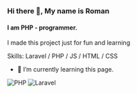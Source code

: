 ### Hi there 👋, My name is Roman
#### I am PHP - programmer.
I made this project just for fun and learning

Skills: Laravel / PHP / JS / HTML / CSS

- 🌱 I’m currently learning this page. 


![PHP](https://img.shields.io/badge/php-%23777BB4.svg?style=for-the-badge&logo=php&logoColor=white)
![Laravel](https://img.shields.io/badge/laravel-%23FF2D20.svg?style=for-the-badge&logo=laravel&logoColor=white)


